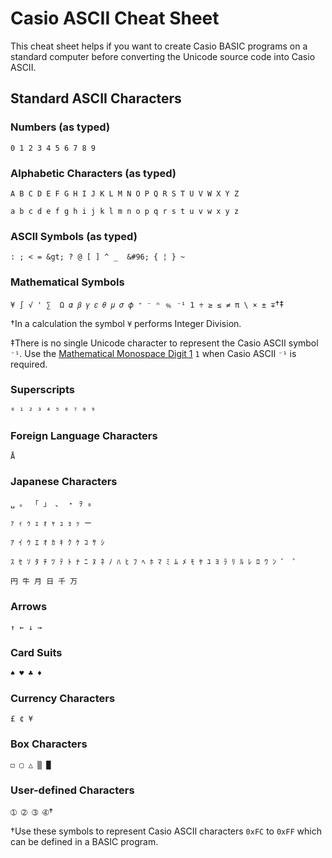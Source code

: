 # Casio ASCII Cheat Sheet

This cheat sheet helps if you want to create Casio BASIC programs on a standard
computer before converting the Unicode source code into Casio ASCII.

## Standard ASCII Characters

### Numbers (as typed)

`0 1 2 3 4 5 6 7 8 9`

### Alphabetic Characters (as typed)

`A B C D E F G H I J K L M N O P Q R S T U V W X Y Z`

`a b c d e f g h i j k l m n o p q r s t u v w x y z`

### ASCII Symbols (as typed)

`: ; < = &gt; ? @ [ ] ^ _  &#96; { ¦ } ~`      

### Mathematical Symbols

`¥ ∫ √ ' ∑  Ω 𝛼 𝛽 𝛾 𝜀 𝜃 𝜇 𝜎 𝜙 ⁺ ⁻ ⁿ ﹪ ⁻¹ 𝟷 ÷ ≥ ≤ ≠ π \ × ± ∓`†‡

†In a calculation the symbol `¥` performs Integer Division.

‡There is no single Unicode character to represent the Casio ASCII symbol `⁻¹`.
Use the [Mathematical Monospace Digit 1](https://unicodeplus.com/U+1D7F7)
`𝟷` when Casio ASCII `⁻¹` is required.


### Superscripts

`⁰ ¹ ² ³ ⁴ ⁵ ⁶ ⁷ ⁸ ⁹`

### Foreign Language Characters

`Å`

### Japanese Characters
`␣ 。 「 」 、 ・ ｦ ₀`

`ｧ ｨ ｩ ｪ ｫ ｬ ｭ ｮ ｯ ー`

`ｱ ｲ ｳ ｴ ｵ ｶ ｷ ｸ ｹ ｺ ｻ ｼ`

`ｽ ｾ ｿ ﾀ ﾁ ﾂ ﾃ ﾄ ﾅ ﾆ ﾇ ﾈ ﾉ ﾊ ﾋ ﾌ ﾍ ﾎ ﾏ ﾐ ﾑ ﾒ ﾓ ﾔ ﾕ ﾖ ﾗ ﾘ ﾙ ﾚ ﾛ ﾜ ﾝ ゛ ゜`

`円 ⽜ ⽉ 日 千 万`


### Arrows

`↑ ← ↓ →`

### Card Suits

`♠ ♥ ♣ ♦`

### Currency Characters

`£ ¢ ¥`

### Box Characters

`◻ ▢ △ ▒ █`

### User-defined Characters

`➀ ➁ ➂ ➃`†

†Use these symbols to represent Casio ASCII characters `0xFC` to `0xFF`
which can be defined in a BASIC program.